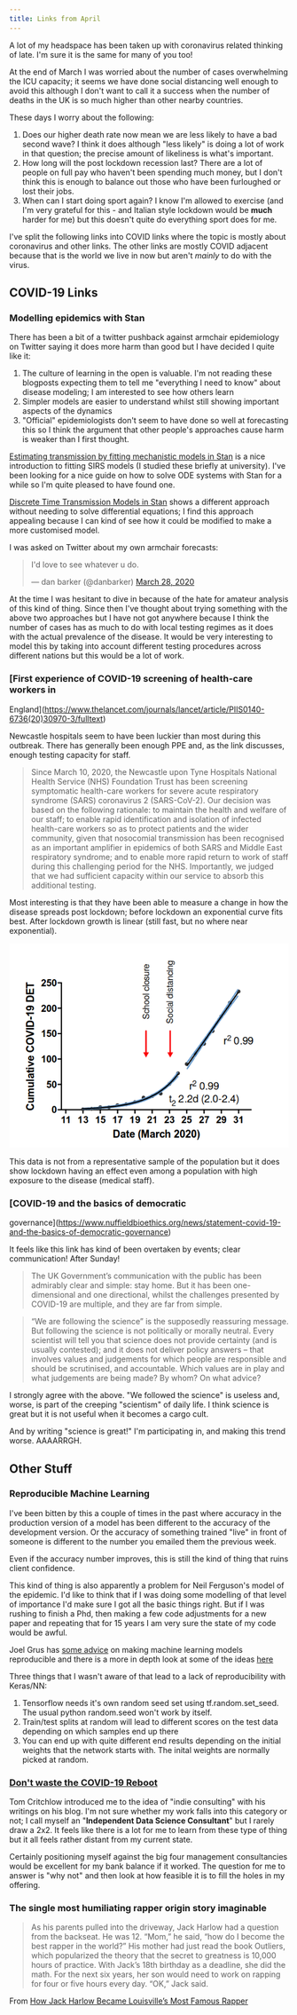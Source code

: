 ```yaml
---
title: Links from April
---
```


A lot of my headspace has been taken up with coronavirus related thinking of
late. I'm sure it is the same for many of you too!

At the end of March I was worried about the number of cases overwhelming the ICU
capacity; it seems we have done social distancing well enough to avoid this
although I don't want to call it a success when the number of deaths in the UK
is so much higher than other nearby countries.

These days I worry about the following:

1. Does our higher death rate now mean we are less likely to have a bad second
   wave? I think it does although "less likely" is doing a lot of work in that
   question; the precise amount of likeliness is what's important.
2. How long will the post lockdown recession last? There are a lot of people on
   full pay who haven't been spending much money, but I don't think this is
   enough to balance out those who have been furloughed or lost their jobs.
3. When can I start doing sport again? I know I'm allowed to exercise (and I'm
   very grateful for this - and Italian style lockdown would be **much** harder
   for me) but this doesn't quite do everything sport does for me.
   
I've split the following links into COVID links where the topic is mostly about
coronavirus and other links. The other links are mostly COVID adjacent because
that is the world we live in now but aren't *mainly* to do with the virus.

## COVID-19 Links

### Modelling epidemics with Stan
There has been a bit of a twitter pushback against armchair epidemiology on
Twitter saying it does more harm than good but I have decided I quite like it:

1. The culture of learning in the open is valuable. I'm not reading these
   blogposts expecting them to tell me "everything I need to know" about disease
   modeling; I am interested to see how others learn
2. Simpler models are easier to understand whilst still showing important
   aspects of the dynamics
3. "Official" epidemiologists don't seem to have done so well at forecasting
   this so I think the argument that other people's approaches cause harm is
   weaker than I first thought.
   
[Estimating transmission by fitting mechanistic models in
Stan](https://jrmihalj.github.io/estimating-transmission-by-fitting-mechanistic-models-in-Stan/)
is a nice introduction to fitting SIRS models (I studied these briefly at
university). I've been looking for a nice guide on how to solve ODE systems with
Stan for a while so I'm quite pleased to have found one.

[Discrete Time Transmission Models in
Stan](https://rstudio-pubs-static.s3.amazonaws.com/270496_e28d8aaa285042f2be0c24fc915a68b2.html)
shows a different approach without needing to solve differential equations; I
find this approach appealing because I can kind of see how it could be modified
to make a more customised model.

I was asked on Twitter about my own armchair forecasts:

<blockquote class="twitter-tweet"><p lang="en" dir="ltr">I&#39;d love to see whatever u do.</p>&mdash; dan barker (@danbarker) <a href="https://twitter.com/danbarker/status/1243942101504724993?ref_src=twsrc%5Etfw">March 28, 2020</a></blockquote>

At the time I was hesitant to dive in because of the hate for amateur analysis
of this kind of thing. Since then I've thought about trying something with the
above two approaches but I have not got anywhere because I think the number of
cases has as much to do with local testing regimes as it does with the actual
prevalence of the disease. It would be very interesting to model this by taking
into account different testing procedures across different nations but this
would be a lot of work.

### [First experience of COVID-19 screening of health-care workers in
England](https://www.thelancet.com/journals/lancet/article/PIIS0140-6736(20)30970-3/fulltext)

Newcastle hospitals seem to have been luckier than most during this outbreak.
There has generally been enough PPE and, as the link discusses, enough testing
capacity for staff.

> Since March 10, 2020, the Newcastle upon Tyne Hospitals National Health
> Service (NHS) Foundation Trust has been screening symptomatic health-care
> workers for severe acute respiratory syndrome (SARS) coronavirus 2
> (SARS-CoV-2). Our decision was based on the following rationale: to maintain
> the health and welfare of our staff; to enable rapid identification and
> isolation of infected health-care workers so as to protect patients and the
> wider community, given that nosocomial transmission has been recognised as an
> important amplifier in epidemics of both SARS and Middle East respiratory
> syndrome; and to enable more rapid return to work of staff during this
> challenging period for the NHS. Importantly, we judged that we had sufficient
> capacity within our service to absorb this additional testing.

Most interesting is that they have been able to measure a change in how the
disease spreads post lockdown; before lockdown an exponential curve fits best.
After lockdown growth is linear (still fast, but no where near exponential).

![A change in how the disease spreads post lockdown](/files/2020-04-11-covid-chart.png)

This data is not from a representative sample of the population but it does show
lockdown having an effect even among a population with high exposure to the
disease (medical staff).

### [COVID-19 and the basics of democratic
governance](https://www.nuffieldbioethics.org/news/statement-covid-19-and-the-basics-of-democratic-governance) 

It feels like this link has kind of been overtaken by events; clear
communication! After Sunday!

> The UK Government’s communication with the public has been admirably clear and
> simple: stay home. But it has been one-dimensional and one directional, whilst
> the challenges presented by COVID-19 are multiple, and they are far from
> simple.

> “We are following the science” is the supposedly reassuring message. But
> following the science is not politically or morally neutral. Every scientist
> will tell you that science does not provide certainty (and is usually
> contested); and it does not deliver policy answers – that involves values and
> judgements for which people are responsible and should be scrutinised, and
> accountable. Which values are in play and what judgements are being made? By
> whom? On what advice?

I strongly agree with the above. "We followed the science" is useless and,
worse, is part of the creeping "scientism" of daily life. I think science is
great but it is not useful when it becomes a cargo cult.

And by writing "science is great!" I'm participating in, and making this trend
worse. AAAARRGH.

## Other Stuff

### Reproducible Machine Learning
I've been bitten by this a couple of times in the past where accuracy in the
production version of a model has been different to the accuracy of the
development version. Or the accuracy of something trained "live" in front of
someone is different to the number you emailed them the previous week.

Even if the accuracy number improves, this is still the kind of thing that ruins
client confidence.

This kind of thing is also apparently a problem for Neil Ferguson's model of the
epidemic. I'd like to think that if I was doing some modelling of that level of
importance I'd make sure I got all the basic things right. But if I was rushing
to finish a Phd, then making a few code adjustments for a new paper and
repeating that for 15 years I am very sure the state of my code would be awful.

Joel Grus has [some
advice](https://docs.google.com/presentation/d/1yHLPvPhUs2KGI5ZWo0sU-PKU3GimAk3iTsI38Z-B5Gw/edit#slide=id.p)
on making machine learning models reproducible and there is a more in depth look
at some of the ideas
[here](https://app.wandb.ai/sayakpaul/reproducible-ml/reports/Reproducible-Models-with-W%26B--Vmlldzo3ODMxNQ)

Three things that I wasn't aware of that lead to a lack of reproducibility with
Keras/NN:

1. Tensorflow needs it's own random seed set using tf.random.set_seed. The usual
   python random.seed won't work by itself.
2. Train/test splits at random will lead to different scores on the test data
   depending on which samples end up there
3. You can end up with quite different end results depending on the initial
   weights that the network starts with. The inital weights are normally picked
   at random.

### [Don't waste the COVID-19 Reboot](https://yakcollective.org/projects/yak-wisdom)
Tom Critchlow introduced me to the idea of "indie consulting" with his writings
on his blog. I'm not sure whether my work falls into this category or not; I
call myself an "**Independent Data Science Consultant**" but I rarely draw a
2x2. It feels like there is a lot for me to learn from these type of thing but
it all feels rather distant from my current state.

Certainly positioning myself against the big four management consultancies would
be excellent for my bank balance if it worked. The question for me to answer is
"why not" and then look at how feasible it is to fill the holes in my offering.

### The single most humiliating rapper origin story imaginable
> As his parents pulled into the driveway, Jack Harlow had a question from the
> backseat. He was 12. “Mom,” he said, “how do I become the best rapper in the
> world?” His mother had just read the book Outliers, which popularized the
> theory that the secret to greatness is 10,000 hours of practice. With Jack’s
> 18th birthday as a deadline, she did the math. For the next six years, her son
> would need to work on rapping for four or five hours every day. “OK,” Jack
> said.

From [How Jack Harlow Became Louisville’s Most Famous Rapper](https://www.louisville.com/content/kid-mic)


